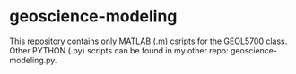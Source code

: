 # geoscience-modeling

This repository contains only MATLAB (.m) csripts for the GEOL5700 class. Other PYTHON (.py) scripts can be found in my other repo: geoscience-modeling.py.
